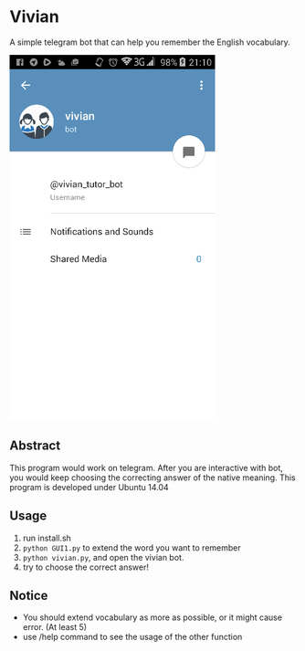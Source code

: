 # Vivian    
A simple telegram bot that can help you remember the English vocabulary.    
      
![Packagist](https://github.com/SunnerLi/Vivian/blob/master/img/introduction.png)</br>   


Abstract    
----------------------
This program would work on telegram. After you are interactive with bot, you would keep choosing the correcting answer of the native meaning. This program is developed under Ubuntu 14.04     

Usage    
----------------------
1. run install.sh
2. ```python GUI1.py``` to extend the word you want to remember    
3. ```python vivian.py```, and open the vivian bot.    
4. try to choose the correct answer!    

Notice    
----------------------
* You should extend vocabulary as more as possible, or it might cause error. (At least 5)    
* use /help command to see the usage of the other function    
